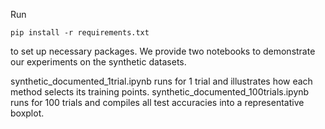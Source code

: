 Run
```
pip install -r requirements.txt
```
to set up necessary packages.
We provide two notebooks to demonstrate our experiments on the synthetic datasets.

synthetic_documented_1trial.ipynb runs for 1 trial and illustrates how each method selects its training points.
synthetic_documented_100trials.ipynb runs for 100 trials and compiles all test accuracies into a representative boxplot.